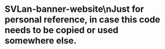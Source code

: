 # SVLan-banner-website\nJust for personal reference, in case this code needs to be copied or used somewhere else.
